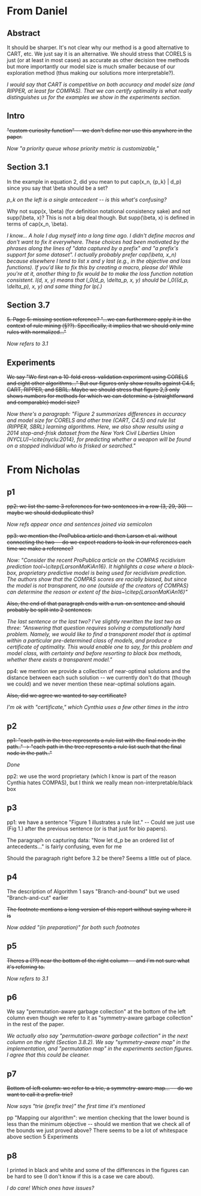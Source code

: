 # From Daniel

## Abstract
It should be sharper. It's not clear why our method is a good alternative to CART, etc. We just say it is
an alternative. We should stress that CORELS is just (or at least in most cases) as accurate as
other decision tree methods but more importantly our model size is much smaller because of our exploration method
(thus making our solutions more interpretable?).

*I would say that CART is competitive on both accuracy and model size (and RIPPER, at least for COMPAS). That we can certify optimality is what really distinguishes us for the examples we show in the experiments section.*

## Intro
~~"custom curiosity function" -- we don't define nor use this anywhere in the paper.~~

*Now "a priority queue whose priority metric is customizable,"*

## Section 3.1

In the example in equation 2, did you mean to put
cap(x_n, {p_k} | d_p) since you say that \beta should be a set?

*p_k on the left is a single antecedent -- is this what's confusing?*

Why not supp(x, \beta) (for definition notational consistency sake) and not supp(\beta, x)?
This is not a big deal though. But supp(\beta, x) is defined in terms of cap(x_n, \beta).

*I know... A hole I dug myself into a long time ago.  I didn't define macros and don't want to fix it everywhere.  These choices had been motivated by the phrases along the lines of "data captured by a prefix" and "a prefix's support for some dataset".  I actually probably prefer cap(\beta, x_n) because elsewhere I tend to list x and y last (e.g., in the objective and loss functions).  If you'd like to fix this by creating a macro, please do!  While you're at it, another thing to fix would be to make the loss function notation consistent.  l(d, x, y) means that l_0(d_p, \delta_p, x, y) should be l_0((d_p, \delta_p), x, y) and same thing for lp(.)*

## Section 3.7

~~5. Page 5: missing section reference?
"...we can furthermore apply it in the context of rule mining (§??).
Specifically, it implies that we should only mine rules with normalized..."~~

*Now refers to 3.1*

## Experiments

~~We say "We first ran a 10-fold cross-validation experiment using CORELS and eight other algorithms..."
But our figures only show results against C4.5, CART, RIPPER, and SBRL. Maybe we should stress that figure 2,3 only
shows numbers for methods for which we can determine a (straightforward and comparable) model size?~~

*Now there's a paragraph: "Figure 2 summarizes differences in accuracy and model size
for CORELS and other tree (CART, C4.5) and rule list (RIPPER, SBRL) learning algorithms.
Here, we also show results using a 2014 stop-and-frisk dataset from the
New York Civil Liberties Union (NYCLU)~\cite{nyclu:2014}, for predicting whether
a weapon will be found on a stopped individual who is frisked or searched."*

# From Nicholas

## p1

~~pp2: we list the same 3 references for two sentences in a row (3, 29, 30) -- maybe we should deduplicate this?~~

*Now refs appear once and sentences joined via semicolon*

~~pp3: we mention the ProPublica article and then Larson et al. without connecting the two -- do we expect readers to look in our references each time we make a reference?~~

*Now: "Consider the recent ProPublica article on the COMPAS recidivism prediction tool~\citep{LarsonMaKiAn16}. It highlights a case where a black-box, proprietary predictive model is being used for recidivism prediction. The authors show that the COMPAS scores are racially biased, but since the model is not transparent, no one (outside of the creators of COMPAS) can determine the reason or extent of the bias~\citep{LarsonMaKiAn16}"*

~~Also, the end of that paragraph ends with a run-on sentence and should probably be split into 2 sentences.~~

*The last sentence or the last two?  I've slightly rewritten the last two as three: "Answering that question requires solving a computationally hard problem. Namely, we would like to find a transparent model that is optimal within a particular pre-determined class of models, and produce a certificate of optimality. This would enable one to say, for this problem and model class, with certainty and before resorting to black box methods, whether there exists a transparent model."*

pp4: we mention we provide a collection of near-optimal solutions and the distance between each such solution -- we currently don't do that (though we could) and we never mention these near-optimal solutions again.

~~Also, did we agree we wanted to say certificate?~~

*I'm ok with "certificate," which Cynthia uses a few other times in the intro*

## p2

~~pp1: "each path in the tree represents a rule list with the final node in the path.." -> "each path in the tree represents a rule list such that the final node in the path.."~~

*Done*

pp2: we use the word proprietary (which I know is part of the reason Cynthia hates COMPAS), but I think we really mean non-interpretable/black box

## p3

pp1: we have a sentence "Figure 1 illustrates a rule list." -- Could we just use (Fig 1.) after the previous sentence (or is that just for bio papers).

The paragraph on capturing data: "Now let d_p be an ordered list of antecedents..." is fairly confusing, even for me

Should the paragraph right before 3.2 be there? Seems a little out of place.

## p4
The description of Algorithm 1 says "Branch-and-bound" but we used "Branch-and-cut" earlier

~~The footnote mentions a long version of this report without saying where it is~~

*Now added "(in preparation)" for both such footnotes*

## p5
~~Theres a (??) near the bottom of the right column -- and I'm not sure what it's referring to.~~

*Now refers to 3.1*

## p6
We say "permutation-aware garbage collection" at the bottom of the left column even though we refer to it as "symmetry-aware garbage collection" in the rest of the paper.

*We actually also say "permutation-aware garbage collection" in the next column on the right (Section 3.8.2).  We say "symmetry-aware map" in the implementation, and "permutation map" in the experiments section figures.  I agree that this could be cleaner.*

## p7
~~Bottom of left column: we refer to a trie, a symmetry-aware map... -- do we want to call it a prefix-trie?~~

*Now says "trie (prefix tree)" the first time it's mentioned*

pp "Mapping our algorithm": we mention checking that the lower bound is less than the minimum objective -- should we mention that we check all of the bounds we just proved above?
There seems to be a lot of whitespace above section 5 Experiments

## p8
I printed in black and white and some of the differences in the figures can be hard to see (I don't know if this is a case we care about).

*I do care! Which ones have issues?*
